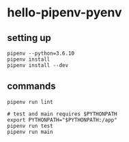 # hello-pipenv-pyenv

## setting up

```shell script
pipenv --python=3.6.10
pipenv install
pipenv install --dev
```

## commands

```shell script
pipenv run lint

# test and main requires $PYTHONPATH
export PYTHONPATH="$PYTHONPATH:/app"
pipenv run test
pipenv run main
```
